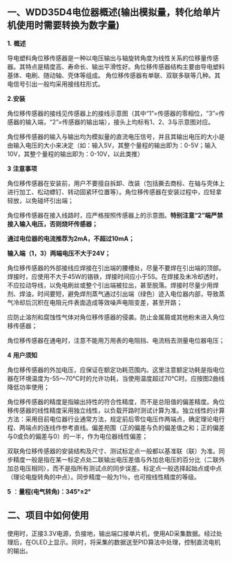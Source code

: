 ## 一、WDD35D4电位器概述(输出模拟量，转化给单片机使用时需要转换为数字量)

**1.** **概述**

导电塑料角位移传感器是一种以电压输出与轴旋转角度为线性关系的位移量传感器。其特点是精度高、寿命长、输出平滑性好。角位移传感器结构主要由导电塑料基体、电刷、随动轴、壳体等组成。
角位移传感器有单联、双联多联等几种。其电信号引出一般均采用接线柱形式。

**2.安装**

角位移传感器的接线见传感器上的接线示意图（其中“1”=传感器的零相位，“3”=传感器的输入端，“2”=传感器的输出端），接头上均标有1、2、3与示意图对应。

角位移传感器的输入与输出均为模拟量的直流电压信号，并且其输出电压的大小是由输入电压的大小来决定（如：输入5V，其整个量程的输出即为：0-5V；输入10V，其整个量程的输出即为：0-10V，以此类推）

**3** **注意事项**

 角位移传感器在安装前，用户不要擅自拆卸、改装（包括撕去商标、在轴与壳体上进行加工、松动螵钉、转动固紧环位置等）。角位移传感器在安装过程中，应轻拿轻放，以免碰坏引出端；

角位移传感器在接入线路时，应严格按照传感器上的示意图。**特别注意“2”端严禁接入输入电压，否则烧坏传感器；**

**通过电位器的电流推荐为2mA，不超过10mA；**

**输入端（1，3）两端电压不大于24V；**

角位移传感器的外部接线应焊接在引出端的腰槽处，尽量不要焊在引出端的顶部。焊接时，应使用不大于45W的铬铁，焊接时间应小于5S。在焊接及未冷却透时，不应拉动导线，以免电刷丝或整个引出端被拉出，甚至脱落。焊接时尽量少用焊剂、焊油，时间要短，避免焊剂蒸气通过引出端（绿色）迹入电位器内部，导致蒸气冷却后沉积在电阻元件表面造成等效噪声电阻变差，甚至开路；

应防止溶剂和腐蚀性气体对角位移传感器的侵袭。防止金属屑或其他粉末进入角位移传感器；

角位移传感器在通电时，注意不能用万用表的电阻挡、电流档去测量电位器电压； 

**4** **用户须知**

角位移传感器的外加电压，应保证在额定功耗范围内。这里注意额定功耗是指电位器在环境温度为-55～70℃时的允许功耗，当使用温度超过70℃时。应按图2曲线降低功率使用；

 角位移传感器的精度是指输出持性的符合性精度，而不是总阻值的偏差精度。角位移传感器的线性精度采用独立线性，以负载开路时测试计算为准。独立线性的计算方法：采用目前电位器行业通常方法，规定前后零位电压作两端点，确定理论电行程、两端点的连线作参考直线。偏差苑围（正的偏差与负的偏差值之和；正的偏差与0或负的偏差与0）的一半，作为电位器线性偏差；

双联角位移传感器的安装结构及尺寸、测试标定点一般都以基准联（联）为准。同步精度一般是指在某一标定点处二联输出电压差值与外加总电压的百分比（二联外加总电压相同），而不是指所有测试点的同步误差。标定点一般选择起始点或中点（理论电旋转角的中点）。同步精度一般为1％，也可按线性精度的等级。

**5** ：**量程(电气转角)：345°±2°**



## 二、项目中如何使用

使用时，正接3.3V电源，负接地，输出端口接单片机，使用AD采集数据。经过处理后，在OLED上显示。同时，将采集的数据送至PID算法中处理，控制直流电机的输出。